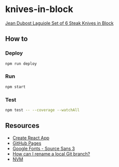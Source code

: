 # knives-in-block

[Jean Dubost Laguiole Set of 6 Steak Knives in Block](https://www.gilt.com/boutique/product/227077/212519335/?matchtype=&subid=&currency=USD&deeplink=FALSE&partner=google&campaignid=18201634932&device=c&country=US&network=x&adgroupid=&keyword=30507833920000&adposition=&dsi=DIR--28494042-217c-4e05-a147-f77c39eb1529&lsi=5c50319d-0b4c-497d-90a1-fff722876196)

## How to

### Deploy

```bash
npm run deploy
```

### Run

```bash
npm start
```

### Test

```bash
npm test -- --coverage --watchAll
```

## Resources

- [Create React App](https://create-react-app.dev/)
- [GitHub Pages](https://create-react-app.dev/docs/deployment/#github-pages)
- [Google Fonts - Source Sans 3](https://fonts.google.com/specimen/Source+Sans+3)
- [How can I rename a local Git branch?](https://stackoverflow.com/questions/6591213/how-can-i-rename-a-local-git-branch)
- [NVM](https://github.com/nvm-sh/nvm)
